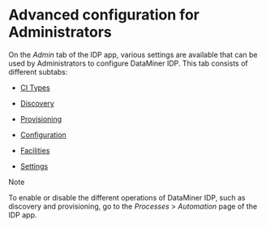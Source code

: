# Advanced configuration for Administrators

On the *Admin* tab of the IDP app, various settings are available that can be used by Administrators to configure DataMiner IDP. This tab consists of different subtabs:

- [CI Types](CI_Types.md)

- [Discovery](Discovery.md)

- [Provisioning](Provisioning.md)

- [Configuration](Configuration.md)

- [Facilities](Facilities.md)

- [Settings](Settings.md)

> [!NOTE]
> To enable or disable the different operations of DataMiner IDP, such as discovery and provisioning, go to the *Processes* > *Automation* page of the IDP app.
>
